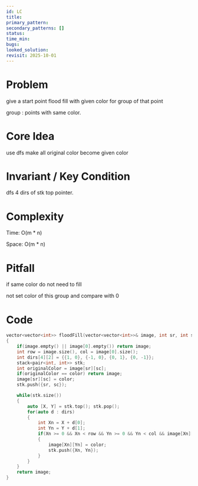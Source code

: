 ```yaml
---
id: LC
title: 
primary_pattern:
secondary_patterns: []
status: 
time_min: 
bugs: 
looked_solution:
revisit: 2025-10-01
---
```


# Problem

give a start point flood fill with given color for group of that point

group : points with same color.

# Core Idea

use dfs make all original color become given color

# Invariant / Key Condition

dfs 4 dirs of stk top pointer.

# Complexity

Time: O(m * n) 

Space: O(m * n) 

# Pitfall

if same color do not need to fill

not set color of this group and compare with 0

# Code

```c++
vector<vector<int>> floodFill(vector<vector<int>>& image, int sr, int sc, int color)
{
    if(image.empty() || image[0].empty()) return image;
    int row = image.size(), col = image[0].size();
    int dirs[4][2] = {{1, 0}, {-1, 0}, {0, 1}, {0, -1}};
    stack<pair<int, int>> stk;
    int originalColor = image[sr][sc];
    if(originalColor == color) return image;
    image[sr][sc] = color;
    stk.push({sr, sc});

    while(stk.size())
    {
        auto [X, Y] = stk.top(); stk.pop();
        for(auto d : dirs)
        {
            int Xn = X + d[0];
            int Yn = Y + d[1];
            if(Xn >= 0 && Xn < row && Yn >= 0 && Yn < col && image[Xn][Yn] == originalColor)
            {
                image[Xn][Yn] = color;
                stk.push({Xn, Yn});
            }
        }
    }
    return image;
}
```
